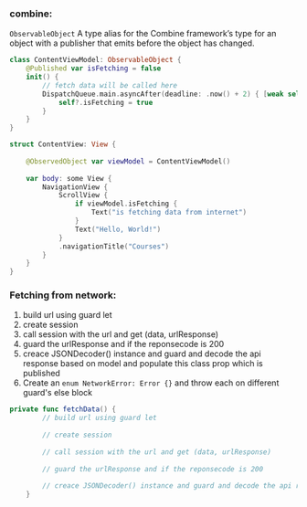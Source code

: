 ### combine:
`ObservableObject` A type alias for the Combine framework’s type for an object with a publisher that emits before the object has changed.
```swift
class ContentViewModel: ObservableObject {
    @Published var isFetching = false
    init() {
        // fetch data will be called here
        DispatchQueue.main.asyncAfter(deadline: .now() + 2) { [weak self] in
            self?.isFetching = true 
        }
    }
}

struct ContentView: View {
    
    @ObservedObject var viewModel = ContentViewModel()
    
    var body: some View {
        NavigationView {
            ScrollView {
                if viewModel.isFetching {
                    Text("is fetching data from internet")
                }
                Text("Hello, World!")
            }
            .navigationTitle("Courses")
        }
    }
}
```

### Fetching from network:
1. build url using guard let
2. create session
3. call session with the url and get (data, urlResponse)
4. guard the urlResponse and if the reponsecode is 200
5. creace JSONDecoder() instance and guard and decode the api response based on model and populate this class prop which is published
6. Create an `enum NetworkError: Error {}` and throw each on different guard's else block

```swift
private func fetchData() {
        // build url using guard let
        
        // create session
        
        // call session with the url and get (data, urlResponse)
        
        // guard the urlResponse and if the reponsecode is 200
        
        // creace JSONDecoder() instance and guard and decode the api reponse based on model and populate this class prop which is published
    }
```
